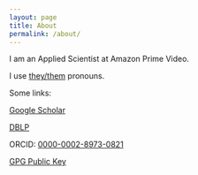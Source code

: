 ```yaml
---
layout: page
title: About
permalink: /about/
---
```


I am an Applied Scientist at Amazon Prime Video.

I use [they/them](http://pronoun.is/they) pronouns.

Some links:

[Google Scholar](https://scholar.google.com/citations?user=PPEUHmwAAAAJ&hl=en)

[DBLP](https://dblp.uni-trier.de/pid/80/6096-2.html)

ORCID: [0000-0002-8973-0821](https://orcid.org/0000-0002-8973-0821)

[GPG Public Key](/fangyi.asc)

